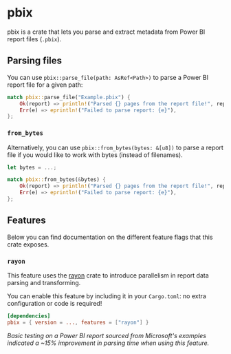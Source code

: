 # pbix

pbix is a crate that lets you parse and extract metadata from Power BI report files (`.pbix`).

## Parsing files

You can use `pbix::parse_file(path: AsRef<Path>)` to parse a Power BI report file for a given path:

```rs
match pbix::parse_file("Example.pbix") {
    Ok(report) => println!("Parsed {} pages from the report file!", report.pages.len()),
    Err(e) => eprintln!("Failed to parse report: {e}"),
};
```

### `from_bytes`

Alternatively, you can use `pbix::from_bytes(bytes: &[u8])` to parse a report file if you would like to work with bytes (instead of filenames).

```rs
let bytes = ...;

match pbix::from_bytes(&bytes) {
    Ok(report) => println!("Parsed {} pages from the report file!", report.pages.len()),
    Err(e) => eprintln!("Failed to parse report: {e}"),
};
```

## Features

Below you can find documentation on the different feature flags that this crate exposes.

### `rayon`

This feature uses the [rayon][rayon] crate to introduce parallelism in report data parsing and transforming.

You can enable this feature by including it in your `Cargo.toml`: no extra configuration or code is required!

```toml
[dependencies]
pbix = { version = ..., features = ["rayon"] }
```

*Basic testing on a Power BI report sourced from Microsoft's examples indicated a ~15% improvement in parsing time when using this feature.*

[rayon]: https://crates.io/crates/rayon
